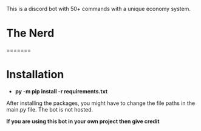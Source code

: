 This is a discord bot with 50+ commands with a unique economy system. 
# The Nerd
=======
# Installation

- **py -m pip install -r requirements.txt**

After installing the packages, you might have to change the file paths in the main.py file. The bot is not hosted. 

**If you are using this bot in your own project then give credit**
